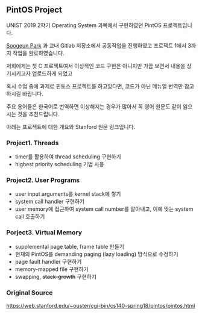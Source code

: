 ## PintOS Project

UNIST 2019 2학기 Operating System 과목에서 구현하였던 PintOS 프로젝트입니다. 

[Soogeun Park](https://github.com/bwmelon97) 과 교내 Gitlab 저장소에서 공동작업을 진행하였고 프로젝트 1에서 3까지 작업을 완료하였습니다.

저희에게는 첫 C 프로젝트여서 이상적인 코드 구현은 아니지만 가끔 보면서 내용을 상기시키고자 업로드하게 되었고

혹시 수업 중에 과제로 핀토스 프로젝트를 하고있다면, 코드가 아닌 메뉴얼 번역만 참고하시길 바랍니다.

주요 용어들은 한국어로 번역하면 이상해지는 경우가 많아서 꼭 영어 원문도 같이 읽으시는 것을 추천드립니다.

아래는 프로젝트에 대한 개요와 Stanford 원문 링크입니다.


### Project1. Threads
- timer를 활용하여 thread scheduling 구현하기
- highest priority scheduling 기법 사용

### Project2. User Programs
- user input arguments를 kernel stack에 쌓기
- system call handler 구현하기
- user memory에 접근하여 system call number를 알아내고, 이에 맞는 system call 호출하기

### Porject3. Virtual Memory
- supplemental page table, frame table 만들기
- 현재의 PintOS를 demanding paging (lazy loading) 방식으로 수정하기
- page fault handler 구현하기
- memory-mapped file 구현하기
- swapping, ~~stack-growth~~ 구현하기

### Original Source

https://web.stanford.edu/~ouster/cgi-bin/cs140-spring18/pintos/pintos.html
